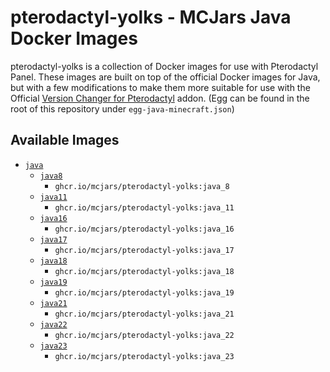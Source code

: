 # pterodactyl-yolks - MCJars Java Docker Images

pterodactyl-yolks is a collection of Docker images for use with Pterodactyl Panel. These images are built on top of the official Docker images for Java, but with a few modifications to make them more suitable for use with the Official [Version Changer for Pterodactyl](https://www.sourcexchange.net/products/version-changer) addon. (Egg can be found in the root of this repository under `egg-java-minecraft.json`)

## Available Images

* [`java`](https://github.com/mcjars/pterodactyl-yolks/tree/master/java)
  * [`java8`](https://github.com/mcjars/pterodactyl-yolks/tree/master/java/8)
    * `ghcr.io/mcjars/pterodactyl-yolks:java_8`
  * [`java11`](https://github.com/mcjars/pterodactyl-yolks/tree/master/java/11)
    * `ghcr.io/mcjars/pterodactyl-yolks:java_11`
  * [`java16`](https://github.com/mcjars/pterodactyl-yolks/tree/master/java/16)
    * `ghcr.io/mcjars/pterodactyl-yolks:java_16`
  * [`java17`](https://github.com/mcjars/pterodactyl-yolks/tree/master/java/17)
    * `ghcr.io/mcjars/pterodactyl-yolks:java_17`
  * [`java18`](https://github.com/mcjars/pterodactyl-yolks/tree/master/java/18)
    * `ghcr.io/mcjars/pterodactyl-yolks:java_18`
  * [`java19`](https://github.com/mcjars/pterodactyl-yolks/tree/master/java/19)
    * `ghcr.io/mcjars/pterodactyl-yolks:java_19`
  * [`java21`](https://github.com/mcjars/pterodactyl-yolks/tree/master/java/21)
    * `ghcr.io/mcjars/pterodactyl-yolks:java_21`
  * [`java22`](https://github.com/mcjars/pterodactyl-yolks/tree/master/java/22)
    * `ghcr.io/mcjars/pterodactyl-yolks:java_22`
  * [`java23`](https://github.com/mcjars/pterodactyl-yolks/tree/master/java/23)
    * `ghcr.io/mcjars/pterodactyl-yolks:java_23`
